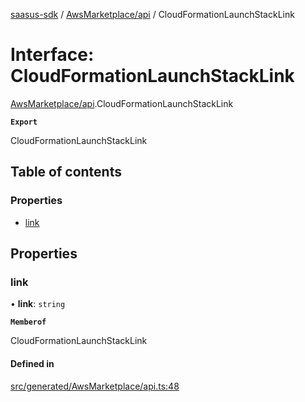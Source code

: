 [saasus-sdk](../README.md) / [AwsMarketplace/api](../modules/AwsMarketplace_api.md) / CloudFormationLaunchStackLink

# Interface: CloudFormationLaunchStackLink

[AwsMarketplace/api](../modules/AwsMarketplace_api.md).CloudFormationLaunchStackLink

**`Export`**

CloudFormationLaunchStackLink

## Table of contents

### Properties

- [link](AwsMarketplace_api.CloudFormationLaunchStackLink.md#link)

## Properties

### link

• **link**: `string`

**`Memberof`**

CloudFormationLaunchStackLink

#### Defined in

[src/generated/AwsMarketplace/api.ts:48](https://github.com/saasus-platform/saasus-sdk-javascript/blob/c6c266c/src/generated/AwsMarketplace/api.ts#L48)

